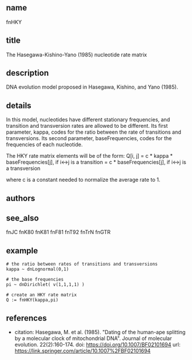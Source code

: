 ## name
fnHKY

## title
The Hasegawa-Kishino-Yano (1985) nucleotide rate matrix

## description
DNA evolution model proposed in Hasegawa, Kishino, and Yano (1985).

## details
In this model, nucleotides have different stationary frequencies, and transition and transversion rates are allowed to be different. Its first parameter, kappa, codes for the ratio between the rate of transitions and transversions. Its second parameter, baseFrequencies, codes for the frequencies of each nucleotide.

The HKY rate matrix elements will be of the form:
	Q[i, j] = c * kappa * baseFrequencies[j], if i<->j is a transition 
			= c * baseFrequencies[j], if i<->j is a transversion

where c is a constant needed to normalize the average rate to 1.

## authors
## see_also
fnJC
fnK80
fnK81
fnF81
fnT92
fnTrN
fnGTR

## example
	# the ratio between rates of transitions and transversions
	kappa ~ dnLognormal(0,1)
    
	# the base frequencies    
	pi ~ dnDirichlet( v(1,1,1,1) )

	# create an HKY rate matrix
	Q := fnHKY(kappa,pi)

## references
- citation: Hasegawa, M. et al. (1985). "Dating of the human-ape splitting by a molecular clock of mitochondrial DNA". Journal of molecular evolution. 22(2):160-174.
  doi: https://doi.org/10.1007/BF02101694
  url: https://link.springer.com/article/10.1007%2FBF02101694
